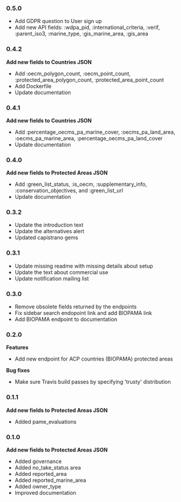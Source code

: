 ### 0.5.0
* Add GDPR question to User sign up
* Add new API fields: :wdpa_pid, :international_criteria, :verif, :parent_iso3, :marine_type, :gis_marine_area, :gis_area

### 0.4.2
**Add new fields to Countries JSON**
* Add :oecm_polygon_count, :oecm_point_count, :protected_area_polygon_count, :protected_area_point_count
* Add Dockerfile
* Update documentation

### 0.4.1
**Add new fields to Countries JSON**
* Add :percentage_oecms_pa_marine_cover, :oecms_pa_land_area, :oecms_pa_marine_area, :percentage_oecms_pa_land_cover
* Update documentation
### 0.4.0

**Add new fields to Protected Areas JSON**
* Add :green_list_status, :is_oecm, :supplementary_info, :conservation_objectives, and :green_list_url
* Update documentation

### 0.3.2

* Update the introduction text
* Update the alternatives alert
* Updated capistrano gems

### 0.3.1

* Update missing readme with missing details about setup
* Update the text about commercial use
* Update notification mailing list

### 0.3.0

* Remove obsolete fields returned by the endpoints
* Fix sidebar search endopoint link and add BIOPAMA link
* Add BIOPAMA endpoint to documentation

### 0.2.0

**Features**

* Add new endpoint for ACP countries (BIOPAMA) protected areas

**Bug fixes**

* Make sure Travis build passes by specifying 'trusty' distribution

### 0.1.1

**Add new fields to Protected Areas JSON**

* Added pame_evaluations

### 0.1.0

**Add new fields to Protected Areas JSON**

* Added governance
* Added no_take_status area
* Added reported_area
* Added reported_marine_area
* Added owner_type
* Improved documentation
